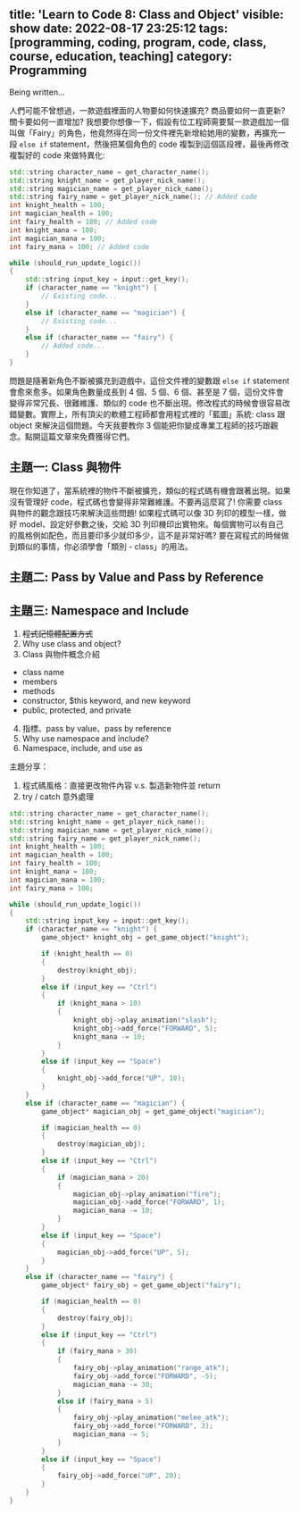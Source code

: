 title: 'Learn to Code 8: Class and Object'
visible: show
date: 2022-08-17 23:25:12
tags: [programming, coding, program, code, class, course, education, teaching]
category: Programming
---

Being written...

人們可能不曾想過，一款遊戲裡面的人物要如何快速擴充? 商品要如何一直更新? 關卡要如何一直增加? 我想要你想像一下，假設有位工程師需要幫一款遊戲加一個叫做「Fairy」的角色，他竟然得在同一份文件裡先新增給她用的變數，再擴充一段 `else if` statement，然後把某個角色的 code 複製到這個區段裡，最後再修改複製好的 code 來做特異化:
```cpp
std::string character_name = get_character_name();
std::string knight_name = get_player_nick_name();
std::string magician_name = get_player_nick_name();
std::string fairy_name = get_player_nick_name(); // Added code
int knight_health = 100;
int magician_health = 100;
int fairy_health = 100; // Added code
int knight_mana = 100;
int magician_mana = 100;
int fairy_mana = 100; // Added code

while (should_run_update_logic())
{
    std::string input_key = input::get_key();
    if (character_name == "knight") {
        // Existing code...
    }
    else if (character_name == "magician") {
        // Existing code...
    }
    else if (character_name == "fairy") {
        // Added code...
    }
}
```

問題是隨著新角色不斷被擴充到遊戲中，這份文件裡的變數跟 `else if` statement 會愈來愈多。如果角色數量成長到 4 個、5 個、6 個、甚至是 7 個，這份文件會變得非常冗長、很難維護、類似的 code 也不斷出現。修改程式的時候會很容易改錯變數。實際上，所有頂尖的軟體工程師都會用程式裡的「藍圖」系統: class 跟 object 來解決這個問題。今天我要教你 3 個能把你變成專業工程師的技巧跟觀念。點開這篇文章來免費獲得它們。

<!--more-->

## 主題一: Class 與物件
現在你知道了，當系統裡的物件不斷被擴充，類似的程式碼有機會跟著出現。如果沒有管理好 code，程式碼也會變得非常難維護。不要再這麼寫了! 你需要 class 與物件的觀念跟技巧來解決這些問題! 如果程式碼可以像 3D 列印的模型一樣，做好 model、設定好參數之後，交給 3D 列印機印出實物來。每個實物可以有自己的風格例如配色，而且要印多少就印多少，這不是非常好嗎? 要在寫程式的時候做到類似的事情，你必須學會「類別 - class」的用法。

## 主題二: Pass by Value and Pass by Reference

## 主題三: Namespace and Include

1. ~~程式記憶體配置方式~~
2. Why use class and object?
3. Class 與物件概念介紹
  - class name
  - members
  - methods
  - constructor, $this keyword, and new keyword
  - public, protected, and private
4. 指標、pass by value、pass by reference
5. Why use namespace and include?
6. Namespace, include, and use as

主題分享：
1. 程式碼風格：直接更改物件內容 v.s. 製造新物件並 return
2. try / catch 意外處理

```cpp
std::string character_name = get_character_name();
std::string knight_name = get_player_nick_name();
std::string magician_name = get_player_nick_name();
std::string fairy_name = get_player_nick_name();
int knight_health = 100;
int magician_health = 100;
int fairy_health = 100;
int knight_mana = 100;
int magician_mana = 100;
int fairy_mana = 100;

while (should_run_update_logic())
{
    std::string input_key = input::get_key();
    if (character_name == "knight") {
        game_object* knight_obj = get_game_object("knight");

        if (knight_health == 0)
        {
            destroy(knight_obj);
        }
        else if (input_key == "Ctrl")
        {
            if (knight_mana > 10)
            {
                knight_obj->play_animation("slash");
                knight_obj->add_force("FORWARD", 5);
                knight_mana -= 10;
            }
        }
        else if (input_key == "Space")
        {
            knight_obj->add_force("UP", 10);
        }
    }
    else if (character_name == "magician") {
        game_object* magician_obj = get_game_object("magician");

        if (magician_health == 0)
        {
            destroy(magician_obj);
        }
        else if (input_key == "Ctrl")
        {
            if (magician_mana > 20)
            {
                magician_obj->play_animation("fire");
                magician_obj->add_force("FORWARD", 1);
                magician_mana -= 10;
            }
        }
        else if (input_key == "Space")
        {
            magician_obj->add_force("UP", 5);
        }
    }
    else if (character_name == "fairy") {
        game_object* fairy_obj = get_game_object("fairy");

        if (magician_health == 0)
        {
            destroy(fairy_obj);
        }
        else if (input_key == "Ctrl")
        {
            if (fairy_mana > 30)
            {
                fairy_obj->play_animation("range_atk");
                fairy_obj->add_force("FORWARD", -5);
                magician_mana -= 30;
            }
            else if (fairy_mana > 5)
            {
                fairy_obj->play_animation("melee_atk");
                fairy_obj->add_force("FORWARD", 3);
                magician_mana -= 5;
            }
        }
        else if (input_key == "Space")
        {
            fairy_obj->add_force("UP", 20);
        }
    }
}
```